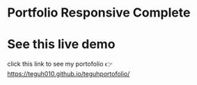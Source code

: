 # Portfolio Responsive Complete

# See this live demo
click this link to see my portofolio 👉 https://teguh010.github.io/teguhportofolio/
